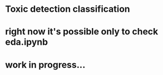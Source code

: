 # Toxic detection classification
# right now it's possible only to check eda.ipynb
# work in progress...